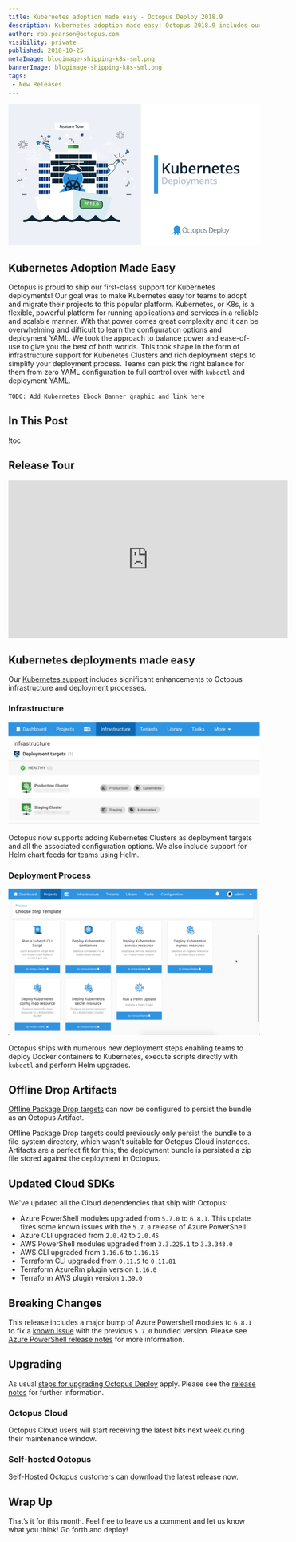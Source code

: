 ```yaml
---
title: Kubernetes adoption made easy - Octopus Deploy 2018.9 
description: Kubernetes adoption made easy! Octopus 2018.9 includes our first-class support for Kubernetes Deployments including infrastructure support for Kubenetes Clusters and rich deployment steps to simplify your deployment process.
author: rob.pearson@octopus.com
visibility: private
published: 2018-10-25
metaImage: blogimage-shipping-k8s-sml.png
bannerImage: blogimage-shipping-k8s-sml.png
tags:
 - New Releases
---
```


![Kubernetes Adoption Made Easy - Octopus Deploy 2018.9 release banner](blogimage-shipping-k8s-sml.png)

## Kubernetes Adoption Made Easy

Octopus is proud to ship our first-class support for Kubernetes deployments! Our goal was to make Kubernetes easy for teams to adopt and migrate their projects to this popular platform. Kubernetes, or K8s, is a flexible, powerful platform for running applications and services in a reliable and scalable manner. With that power comes great complexity and it can be overwhelming and difficult to learn the configuration options and deployment YAML. We took the approach to balance power and ease-of-use to give you the best of both worlds. This took shape in the form of infrastructure support for Kubenetes Clusters and rich deployment steps to simplify your deployment process. Teams can pick the right balance for them from zero YAML configuration to full control over with `kubectl` and deployment YAML.

`TODO: Add Kubernetes Ebook Banner graphic and link here`

## In This Post

!toc

## Release Tour

<iframe width="560" height="315" src="https://www.youtube.com/embed/FZ8U5OuDyOw" frameborder="0" allowfullscreen></iframe>

## Kubernetes deployments made easy

Our [Kubernetes support](https://octopus.com/docs/deployment-examples/kubernetes-deployments) includes significant enhancements to Octopus infrastructure and deployment processes. 

### Infrastructure

![Kubernetes deployment targets](k8s-clusters.png "width=500")

Octopus now supports adding Kubernetes Clusters as deployment targets and all the associated configuration options. We also include support for Helm chart feeds for teams using Helm.

### Deployment Process

![Kubernetes deployment steps](k8s-steps.png "width=500")

Octopus ships with numerous new deployment steps enabling teams to deploy Docker containers to Kubernetes, execute scripts directly with `kubectl` and perform Helm upgrades.

## Offline Drop Artifacts

[Offline Package Drop targets](https://octopus.com/docs/infrastructure/offline-package-drop) can now be configured to persist the bundle as an Octopus Artifact.

Offline Package Drop targets could previously only persist the bundle to a file-system directory, which wasn't suitable for Octopus Cloud instances. Artifacts are a perfect fit for this; the deployment bundle is persisted a zip file stored against the deployment in Octopus.

## Updated Cloud SDKs

We've updated all the Cloud dependencies that ship with Octopus:

* Azure PowerShell modules upgraded from `5.7.0` to `6.8.1`. This update fixes some known issues with the `5.7.0` release of Azure PowerShell.
* Azure CLI upgraded from `2.0.42` to `2.0.45`
* AWS PowerShell modules upgraded from `3.3.225.1` to `3.3.343.0`
* AWS CLI upgraded from `1.16.6` to `1.16.15`
* Terraform CLI upgraded from `0.11.5` to `0.11.81`
* Terraform AzureRm plugin version `1.16.0`
* Terraform AWS plugin version `1.39.0`

## Breaking Changes

This release includes a major bump of Azure Powershell  modules to `6.8.1` to fix a [known issue](https://github.com/OctopusDeploy/Issues/issues/4574) with the previous `5.7.0` bundled version. Please see [Azure PowerShell release notes](https://docs.microsoft.com/en-us/powershell/azure/release-notes-azureps?view=azurermps-6.11.0) for more information.

## Upgrading

As usual [steps for upgrading Octopus Deploy](https://octopus.com/docs/administration/upgrading) apply. Please see the [release notes](https://octopus.com/downloads/compare?to=2018.9.0) for further information.

### Octopus Cloud

Octopus Cloud users will start receiving the latest bits next week during their maintenance window.

### Self-hosted Octopus

Self-Hosted Octopus customers can [download](https://octopus.com/downloads/2018.9.0) the latest release now.

## Wrap Up

That’s it for this month. Feel free to leave us a comment and let us know what you think! Go forth and deploy!